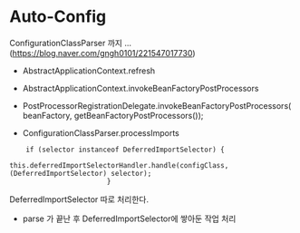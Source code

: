 # Auto-Config

ConfigurationClassParser 까지 ... (https://blog.naver.com/gngh0101/221547017730)

- AbstractApplicationContext.refresh

- AbstractApplicationContext.invokeBeanFactoryPostProcessors

- PostProcessorRegistrationDelegate.invokeBeanFactoryPostProcessors(beanFactory, getBeanFactoryPostProcessors());

- ConfigurationClassParser.processImports

~~~
	if (selector instanceof DeferredImportSelector) {
							this.deferredImportSelectorHandler.handle(configClass, (DeferredImportSelector) selector);
						}
~~~

DeferredImportSelector 따로 처리한다. 


- parse 가 끝난 후 DeferredImportSelector에 쌓아둔 작업 처리 




